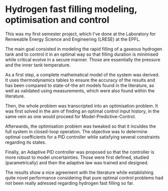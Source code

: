 # Hydrogen fast filling modeling, optimisation and control

This was my first semester project, which I've done at the Laboratory for Renweable Energy Science and Engineering (LRESE) at the EPFL.

The main goal consisted in modeling the rapid filling of a gaseous hydrogen tank and to control it in an optimal way so that filling duration is minimised while critical 
evolve in a secure manner. Those are essentially the pressure and the inner tank temperature.

As a first step, a complete mathematical model of the system was derived. It uses thermodynamics tables to ensure the accuracy of the results and has been compared to state-of-the art 
models found in the literature, as well as validated using measurements, which were also found within the literature.

Then, the whole problem was transcripted into an optimisation problem. It was first solved in the aim of finding an optimal control input history, in the same vein as one would proceed for Model-Predictive-Control.

Afterwards, the optimisation problem was tweaked so that it inculdes the full system in closed-loop operation. The objective was to determine optimal coefficients for a PID controller while satisfying several constraints regarding its states.

Finally, an Adaptive PID controller was proposed so that the controller is more robust to model uncertainties. Those were first defined, studied (parametrically) and then the adaptive law was trained and designed.

The results show a nice agreement with the literature while establishing quite novel performance considering that pure optimal control problems had not been really adressed regarding hydrogen fast filling so far.
